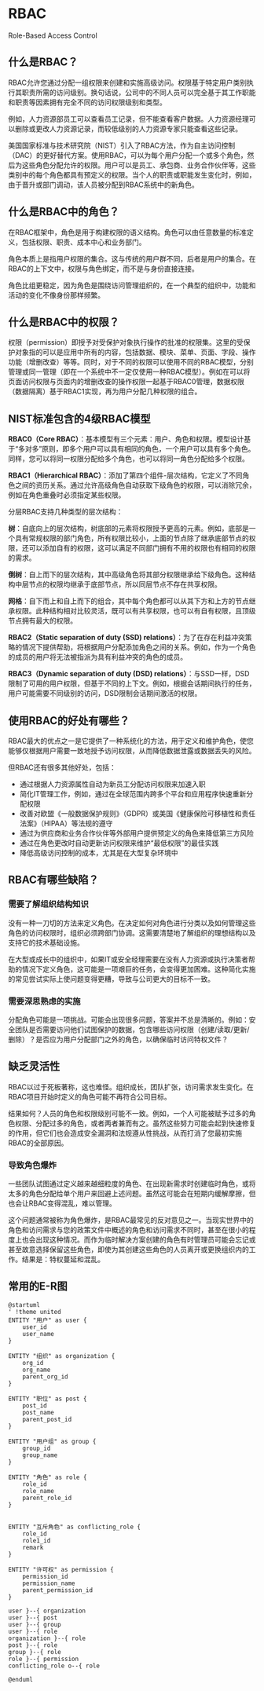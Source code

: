 # RBAC

Role-Based Access Control

## 什么是RBAC？
RBAC允许您通过分配一组权限来创建和实施高级访问。权限基于特定用户类别执行其职责所需的访问级别。换句话说，公司中的不同人员可以完全基于其工作职能和职责等因素拥有完全不同的访问权限级别和类型。

例如，人力资源部员工可以查看员工记录，但不能查看客户数据。人力资源经理可以删除或更改人力资源记录，而较低级别的人力资源专家只能查看这些记录。

美国国家标准与技术研究院（NIST）引入了RBAC方法，作为自主访问控制（DAC）的更好替代方案。使用RBAC，可以为每个用户分配一个或多个角色，然后为这些角色分配允许的权限。用户可以是员工、承包商、业务合作伙伴等，这些类别中的每个角色都具有预定义的权限。当个人的职责或职能发生变化时，例如，由于晋升或部门调动，该人员被分配到RBAC系统中的新角色。

## 什么是RBAC中的角色？

在RBAC框架中，角色是用于构建权限的语义结构。角色可以由任意数量的标准定义，包括权限、职责、成本中心和业务部门。

角色本质上是指用户权限的集合。这与传统的用户群不同，后者是用户的集合。在RBAC的上下文中，权限与角色绑定，而不是与身份直接连接。

角色比组更稳定，因为角色是围绕访问管理组织的，在一个典型的组织中，功能和活动的变化不像身份那样频繁。

## 什么是RBAC中的权限？

权限（permission）即授予对受保护对象执行操作的批准的权限集。这里的受保护对象指的可以是应用中所有的内容，包括数据、模块、菜单、页面、字段、操作功能（增删改查）等等。同时，对于不同的权限可以使用不同的RBAC模型，分别管理或同一管理（即在一个系统中不一定仅使用一种RBAC模型）。例如在可以将页面访问权限与页面内的增删改查的操作权限一起基于RBAC0管理，数据权限（数据隔离）基于RBAC1实现，再为用户分配几种权限的组合。

## NIST标准包含的4级RBAC模型

**RBAC0（Core RBAC）**：基本模型有三个元素：用户、角色和权限。模型设计基于“多对多”原则，即多个用户可以具有相同的角色，一个用户可以具有多个角色。同样，您可以将同一权限分配给多个角色，也可以将同一角色分配给多个权限。

**RBAC1（Hierarchical RBAC）**：添加了第四个组件-层次结构，它定义了不同角色之间的资历关系。通过允许高级角色自动获取下级角色的权限，可以消除冗余，例如在角色重叠时必须指定某些权限。

分层RBAC支持几种类型的层次结构：

**树**：自底向上的层次结构，树底部的元素将权限授予更高的元素。例如，底部是一个具有常规权限的部门角色，所有权限比较小，上面的节点除了继承底部节点的权限，还可以添加自有的权限，这可以满足不同部门拥有不用的权限也有相同的权限的需求。

**倒树**：自上而下的层次结构，其中高级角色将其部分权限继承给下级角色。这种结构中层节点的权限均继承于底部节点，所以同层节点不存在共享权限。

**网格**：自下而上和自上而下的组合，其中每个角色都可以从其下方和上方的节点继承权限。此种结构相对比较灵活，既可以有共享权限，也可以有自有权限，且顶级节点拥有最大的权限。

**RBAC2（Static separation of duty (SSD) relations）**：为了在存在利益冲突策略的情况下提供帮助，将根据用户分配添加角色之间的关系。例如，作为一个角色的成员的用户将无法被指派为具有利益冲突的角色的成员。

**RBAC3（Dynamic separation of duty (DSD) relations）**：与SSD一样，DSD限制了可用的用户权限，但基于不同的上下文。例如，根据会话期间执行的任务，用户可能需要不同级别的访问，DSD限制会话期间激活的权限。

## 使用RBAC的好处有哪些？

RBAC最大的优点之一是它提供了一种系统化的方法，用于定义和维护角色，使您能够仅根据用户需要一致地授予访问权限，从而降低数据泄露或数据丢失的风险。

但RBAC还有很多其他好处，包括：

- 通过根据人力资源属性自动为新员工分配访问权限来加速入职
- 简化IT管理工作，例如，通过在全球范围内跨多个平台和应用程序快速重新分配权限
- 改善对欧盟《一般数据保护规则》（GDPR）或美国《健康保险可移植性和责任法案》（HIPAA）等法规的遵守
- 通过为供应商和业务合作伙伴等外部用户提供预定义的角色来降低第三方风险
- 通过在角色更改时自动更新访问权限来维护“最低权限”的最佳实践
- 降低高级访问控制的成本，尤其是在大型复杂环境中

## RBAC有哪些缺陷？

### 需要了解组织结构知识

没有一种一刀切的方法来定义角色。在决定如何对角色进行分类以及如何管理这些角色的访问权限时，组织必须跨部门协调。这需要清楚地了解组织的理想结构以及支持它的技术基础设施。

在大型或成长中的组织中，如果IT或安全经理需要在没有人力资源或执行决策者帮助的情况下定义角色，这可能是一项艰巨的任务，会变得更加困难。这种简化实施的常见尝试实际上使问题变得更糟，导致与公司更大的目标不一致。

### 需要深思熟虑的实施

分配角色可能是一项挑战。可能会出现很多问题，答案并不总是清晰的。例如：安全团队是否需要访问他们试图保护的数据，包含哪些访问权限（创建/读取/更新/删除）？是否应为用户分配部门之外的角色，以确保临时访问特权文件？

## 缺乏灵活性

RBAC以过于死板著称，这也难怪。组织成长，团队扩张，访问需求发生变化。在RBAC项目开始时定义的角色可能不再符合公司目标。

结果如何？人员的角色和权限级别可能不一致。例如，一个人可能被赋予过多的角色权限、分配过多的角色，或者两者兼而有之。虽然这些努力可能会起到快速修复的作用，但它们也会造成安全漏洞和法规遵从性挑战，从而打消了您最初实施RBAC的全部原因。

### 导致角色爆炸

一些团队试图通过定义越来越细粒度的角色、在出现新需求时创建临时角色，或将太多的角色分配给单个用户来回避上述问题。虽然这可能会在短期内缓解摩擦，但也会让RBAC变得混乱，难以管理。

这个问题通常被称为角色爆炸，是RBAC最常见的反对意见之一。当现实世界中的角色和访问需求与您的政策文件中概述的角色和访问需求不同时，甚至在很小的程度上也会出现这种情况。而作为临时解决方案创建的角色有时管理员可能会忘记或甚至故意选择保留这些角色，即使为其创建这些角色的人员离开或更换组织内的工作。结果是：特权蔓延和混乱。

## 常用的E-R图

```plantuml
@startuml
' !theme united
ENTITY "用户" as user {
    user_id
    user_name
}

ENTITY "组织" as organization {
    org_id
    org_name
    parent_org_id
}

ENTITY "职位" as post {
    post_id
    post_name
    parent_post_id
}

ENTITY "用户组" as group {
    group_id
    group_name
}

ENTITY "角色" as role {
    role_id
    role_name
    parent_role_id
}


ENTITY "互斥角色" as conflicting_role {
    role_id
    role1_id
    remark
}

ENTITY "许可权" as permission {
    permission_id
    permission_name
    parent_permission_id
}

user }--{ organization
user }--{ post
user }--{ group
user }--{ role
organization }--{ role
post }--{ role
group }--{ role
role }--{ permission
conflicting_role o--{ role

@enduml
```

